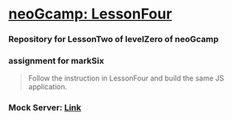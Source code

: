 # [neoGcamp: LessonFour]('https://neog.camp/guide/lessonFour')

### Repository for LessonTwo of levelZero of neoGcamp

### assignment for markSix

>Follow the instruction in LessonFour and build the same JS application.

### Mock Server: [Link](https://24fda9bc-07a5-42ae-81bd-bf253724a318.mock.pstmn.io/beeryani)